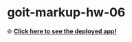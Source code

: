 # goit-markup-hw-06

🌐 **[Click here to see the deployed app!](https://dmytriigithub.github.io/goit-markup-hw-06/)**